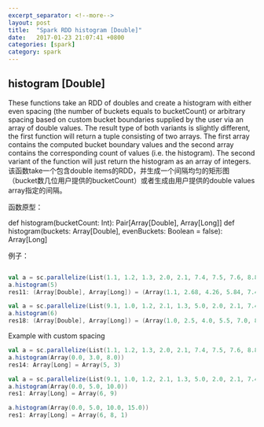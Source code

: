 ```yaml
---
excerpt_separator: <!--more-->
layout: post
title:  "Spark RDD histogram [Double]"
date:   2017-01-23 21:07:41 +0800
categories: [spark]
category: spark
---
```


## histogram [Double]
  
These functions take an RDD of doubles and create a histogram with either even spacing (the number of buckets equals to bucketCount) or arbitrary spacing based on  custom bucket boundaries supplied by the user via an array of double values. The result type of both variants is slightly different, the first function will return a tuple consisting of two arrays. The first array contains the computed bucket boundary values and the second array contains the corresponding count of values (i.e. the histogram). The second variant of the function will just return the histogram as an array of integers.
该函数take一个包含double items的RDD，并生成一个间隔均匀的矩形图（bucket数几位用户提供的bucketCount）或者生成由用户提供的double values array指定的间隔。

函数原型：

  def histogram(bucketCount: Int): Pair[Array[Double], Array[Long]]
  def histogram(buckets: Array[Double], evenBuckets: Boolean = false): Array[Long]

例子：

```scala

val a = sc.parallelize(List(1.1, 1.2, 1.3, 2.0, 2.1, 7.4, 7.5, 7.6, 8.8, 9.0), 3)
a.histogram(5)
res11: (Array[Double], Array[Long]) = (Array(1.1, 2.68, 4.26, 5.84, 7.42, 9.0),Array(5, 0, 0, 1, 4))

val a = sc.parallelize(List(9.1, 1.0, 1.2, 2.1, 1.3, 5.0, 2.0, 2.1, 7.4, 7.5, 7.6, 8.8, 10.0, 8.9, 5.5), 3)
a.histogram(6)
res18: (Array[Double], Array[Long]) = (Array(1.0, 2.5, 4.0, 5.5, 7.0, 8.5, 10.0),Array(6, 0, 1, 1, 3, 4))
```

Example with custom spacing

```scala
val a = sc.parallelize(List(1.1, 1.2, 1.3, 2.0, 2.1, 7.4, 7.5, 7.6, 8.8, 9.0), 3)
a.histogram(Array(0.0, 3.0, 8.0))
res14: Array[Long] = Array(5, 3)

val a = sc.parallelize(List(9.1, 1.0, 1.2, 2.1, 1.3, 5.0, 2.0, 2.1, 7.4, 7.5, 7.6, 8.8, 10.0, 8.9, 5.5), 3)
a.histogram(Array(0.0, 5.0, 10.0))
res1: Array[Long] = Array(6, 9)

a.histogram(Array(0.0, 5.0, 10.0, 15.0))
res1: Array[Long] = Array(6, 8, 1)
```

